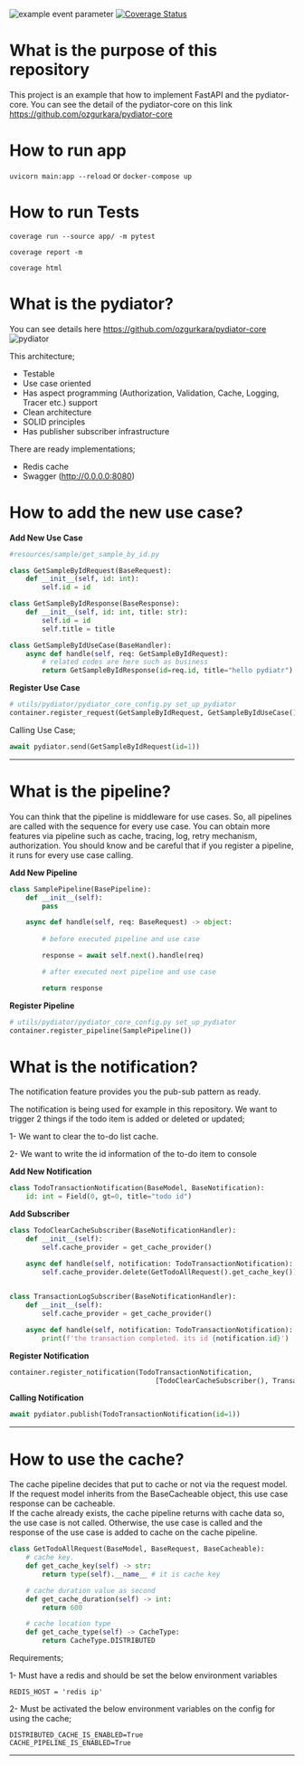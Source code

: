 ![example event parameter](https://github.com/ozgurkara/fastapi-pydiator/workflows/CI/badge.svg) [![Coverage Status](https://coveralls.io/repos/github/ozgurkara/fastapi-pydiator/badge.svg?branch=master)](https://coveralls.io/github/ozgurkara/fastapi-pydiator?branch=master)

# What is the purpose of this repository
This project is an example that how to implement FastAPI and the pydiator-core. You can see the detail of the pydiator-core on this link https://github.com/ozgurkara/pydiator-core 

# How to run app
`uvicorn main:app --reload`
or `docker-compose up`

# How to run Tests
`coverage run --source app/ -m pytest`

`coverage report -m`

`coverage html`


# What is the pydiator?
You can see details here https://github.com/ozgurkara/pydiator-core
![pydiator](https://raw.githubusercontent.com/ozgurkara/pydiator-core/master/assets/pydiator_flow.png)

This architecture;
* Testable
* Use case oriented
* Has aspect programming (Authorization, Validation, Cache, Logging, Tracer etc.) support
* Clean architecture
* SOLID principles
* Has publisher subscriber infrastructure

There are ready implementations;
* Redis cache
* Swagger (http://0.0.0.0:8080)
 

# How to add the new use case? 

**Add New Use Case** 

```python
#resources/sample/get_sample_by_id.py

class GetSampleByIdRequest(BaseRequest):
    def __init__(self, id: int):
        self.id = id

class GetSampleByIdResponse(BaseResponse):
    def __init__(self, id: int, title: str):
        self.id = id
        self.title = title 

class GetSampleByIdUseCase(BaseHandler):
    async def handle(self, req: GetSampleByIdRequest):
        # related codes are here such as business
        return GetSampleByIdResponse(id=req.id, title="hello pydiatr")    
```

**Register Use Case**
```python
# utils/pydiator/pydiator_core_config.py set_up_pydiator 
container.register_request(GetSampleByIdRequest, GetSampleByIdUseCase())
```
 
Calling Use Case;
```python
await pydiator.send(GetSampleByIdRequest(id=1))
```
<hr>

# What is the pipeline? 

You can think that the pipeline is middleware for use cases. So, all pipelines are called with the sequence for every use case. 
You can obtain more features via pipeline such as cache, tracing, log, retry mechanism, authorization.
You should know and be careful that if you register a pipeline, it runs for every use case calling.

**Add New Pipeline** 
```python
class SamplePipeline(BasePipeline):
    def __init__(self):
        pass

    async def handle(self, req: BaseRequest) -> object:
        
        # before executed pipeline and use case

        response = await self.next().handle(req)

        # after executed next pipeline and use case            

        return response    
```

**Register Pipeline**
```python
# utils/pydiator/pydiator_core_config.py set_up_pydiator 
container.register_pipeline(SamplePipeline())
```


# What is the notification?
The notification feature provides you the pub-sub pattern as ready. 

The notification is being used for example in this repository.
We want to trigger 2 things if the todo item is added or deleted or updated; 

1- We want to clear the to-do list cache.

2- We want to write the id information of the to-do item to console 


**Add New Notification** 
```python
class TodoTransactionNotification(BaseModel, BaseNotification):
    id: int = Field(0, gt=0, title="todo id")
```

**Add Subscriber** 
```python
class TodoClearCacheSubscriber(BaseNotificationHandler):
    def __init__(self):
        self.cache_provider = get_cache_provider()

    async def handle(self, notification: TodoTransactionNotification):
        self.cache_provider.delete(GetTodoAllRequest().get_cache_key())

        
class TransactionLogSubscriber(BaseNotificationHandler):
    def __init__(self):
        self.cache_provider = get_cache_provider()

    async def handle(self, notification: TodoTransactionNotification):
        print(f'the transaction completed. its id {notification.id}')
```

**Register Notification**
```python
container.register_notification(TodoTransactionNotification,
                                    [TodoClearCacheSubscriber(), TransactionLogSubscriber()])
```

**Calling Notification** 
```python
await pydiator.publish(TodoTransactionNotification(id=1))
```

<hr>

# How to use the cache? 
The cache pipeline decides that put to cache or not via the request model. If the request model inherits from the BaseCacheable object, this use case response can be cacheable. 
<br>
If the cache already exists, the cache pipeline returns with cache data so, the use case is not called. Otherwise, the use case is called and the response of the use case is added to cache on the cache pipeline.

```python
class GetTodoAllRequest(BaseModel, BaseRequest, BaseCacheable):
    # cache key.
    def get_cache_key(self) -> str:
        return type(self).__name__ # it is cache key

    # cache duration value as second
    def get_cache_duration(self) -> int: 
        return 600

    # cache location type
    def get_cache_type(self) -> CacheType:
        return CacheType.DISTRIBUTED
```

Requirements;

1- Must have a redis and should be set the below environment variables
    
    REDIS_HOST = 'redis ip'

2- Must be activated the below environment variables on the config for using the cache;
    
    DISTRIBUTED_CACHE_IS_ENABLED=True
    CACHE_PIPELINE_IS_ENABLED=True

<hr>



